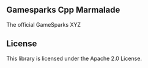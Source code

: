 ## Gamesparks Cpp Marmalade

The official GameSparks XYZ

## License

This library is licensed under the Apache 2.0 License. 
